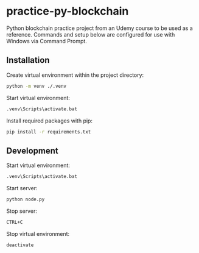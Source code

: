 # practice-py-blockchain

Python blockchain practice project from an Udemy course to be used as a reference. Commands and setup below are configured for use with Windows via Command Prompt.

## Installation

Create virtual environment within the project directory:

```sh
python -m venv ./.venv
```

Start virtual environment:

```sh
.venv\Scripts\activate.bat
```

Install required packages with pip:

```sh
pip install -r requirements.txt
```

## Development

Start virtual environment:

```sh
.venv\Scripts\activate.bat
```

Start server:

```sh
python node.py
```

Stop server:

```sh
CTRL+C
```

Stop virtual environment:

```sh
deactivate
```
